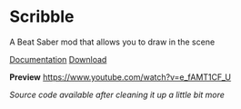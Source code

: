 # Scribble
A Beat Saber mod that allows you to draw in the scene

[Documentation](https://tonimacaroni.github.io/Scribble-Docs/)
[Download](https://github.com/ToniMacaroni/Scribble/releases)

**Preview**
https://www.youtube.com/watch?v=e_fAMT1CF_U

*Source code available after cleaning it up a little bit more*
